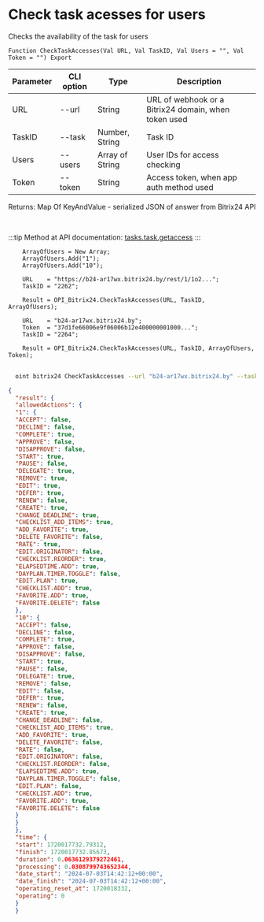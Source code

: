 ﻿---
sidebar_position: 20
---

# Check task acesses for users
 Checks the availability of the task for users



`Function CheckTaskAccesses(Val URL, Val TaskID, Val Users = "", Val Token = "") Export`

  | Parameter | CLI option | Type | Description |
  |-|-|-|-|
  | URL | --url | String | URL of webhook or a Bitrix24 domain, when token used |
  | TaskID | --task | Number, String | Task ID |
  | Users | --users | Array of String | User IDs for access checking |
  | Token | --token | String | Access token, when app auth method used |

  
  Returns:  Map Of KeyAndValue - serialized JSON of answer from Bitrix24 API

<br/>

:::tip
Method at API documentation: [tasks.task.getaccess](https://dev.1c-bitrix.ru/rest_help/tasks/task/tasks/tasks_task_getaccess.php)
:::
<br/>


```bsl title="Code example"
    ArrayOfUsers = New Array;
    ArrayOfUsers.Add("1");
    ArrayOfUsers.Add("10");

    URL    = "https://b24-ar17wx.bitrix24.by/rest/1/1o2...";
    TaskID = "2262";

    Result = OPI_Bitrix24.CheckTaskAccesses(URL, TaskID, ArrayOfUsers);

    URL    = "b24-ar17wx.bitrix24.by";
    Token  = "37d1fe66006e9f06006b12e400000001000...";
    TaskID = "2264";

    Result = OPI_Bitrix24.CheckTaskAccesses(URL, TaskID, ArrayOfUsers, Token);
```



```sh title="CLI command example"
    
  oint bitrix24 CheckTaskAccesses --url "b24-ar17wx.bitrix24.by" --task "1080" --users %users% --token "fe3fa966006e9f06006b12e400000001000..."

```

```json title="Result"
{
  "result": {
  "allowedActions": {
  "1": {
  "ACCEPT": false,
  "DECLINE": false,
  "COMPLETE": true,
  "APPROVE": false,
  "DISAPPROVE": false,
  "START": true,
  "PAUSE": false,
  "DELEGATE": true,
  "REMOVE": true,
  "EDIT": true,
  "DEFER": true,
  "RENEW": false,
  "CREATE": true,
  "CHANGE_DEADLINE": true,
  "CHECKLIST_ADD_ITEMS": true,
  "ADD_FAVORITE": true,
  "DELETE_FAVORITE": false,
  "RATE": true,
  "EDIT.ORIGINATOR": false,
  "CHECKLIST.REORDER": true,
  "ELAPSEDTIME.ADD": true,
  "DAYPLAN.TIMER.TOGGLE": false,
  "EDIT.PLAN": true,
  "CHECKLIST.ADD": true,
  "FAVORITE.ADD": true,
  "FAVORITE.DELETE": false
  },
  "10": {
  "ACCEPT": false,
  "DECLINE": false,
  "COMPLETE": true,
  "APPROVE": false,
  "DISAPPROVE": false,
  "START": true,
  "PAUSE": false,
  "DELEGATE": true,
  "REMOVE": false,
  "EDIT": false,
  "DEFER": true,
  "RENEW": false,
  "CREATE": true,
  "CHANGE_DEADLINE": false,
  "CHECKLIST_ADD_ITEMS": true,
  "ADD_FAVORITE": true,
  "DELETE_FAVORITE": false,
  "RATE": false,
  "EDIT.ORIGINATOR": false,
  "CHECKLIST.REORDER": false,
  "ELAPSEDTIME.ADD": true,
  "DAYPLAN.TIMER.TOGGLE": false,
  "EDIT.PLAN": false,
  "CHECKLIST.ADD": true,
  "FAVORITE.ADD": true,
  "FAVORITE.DELETE": false
  }
  }
  },
  "time": {
  "start": 1720017732.79312,
  "finish": 1720017732.85673,
  "duration": 0.0636129379272461,
  "processing": 0.0308799743652344,
  "date_start": "2024-07-03T14:42:12+00:00",
  "date_finish": "2024-07-03T14:42:12+00:00",
  "operating_reset_at": 1720018332,
  "operating": 0
  }
  }
```
